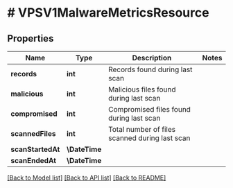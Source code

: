 # # VPSV1MalwareMetricsResource

## Properties

Name | Type | Description | Notes
------------ | ------------- | ------------- | -------------
**records** | **int** | Records found during last scan |
**malicious** | **int** | Malicious files found during last scan |
**compromised** | **int** | Compromised files found during last scan |
**scannedFiles** | **int** | Total number of files scanned during last scan |
**scanStartedAt** | **\DateTime** |  |
**scanEndedAt** | **\DateTime** |  |

[[Back to Model list]](../../README.md#models) [[Back to API list]](../../README.md#endpoints) [[Back to README]](../../README.md)
